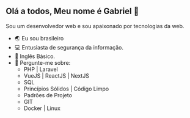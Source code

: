 ## Olá a todos, Meu nome é Gabriel 👋



Sou um desenvolvedor web e sou apaixonado por tecnologias da web.

- 🌏 Eu sou brasileiro 
- 💻 Entusiasta de segurança da informação.
- 📜 Inglês Básico.
- 💬 Pergunte-me sobre:
    - PHP | Laravel
    - VueJS | ReactJS | NextJS
    - SQL
    - Princípios Sólidos | Código Limpo
    - Padrões de Projeto
    - GIT
    - Docker | Linux
